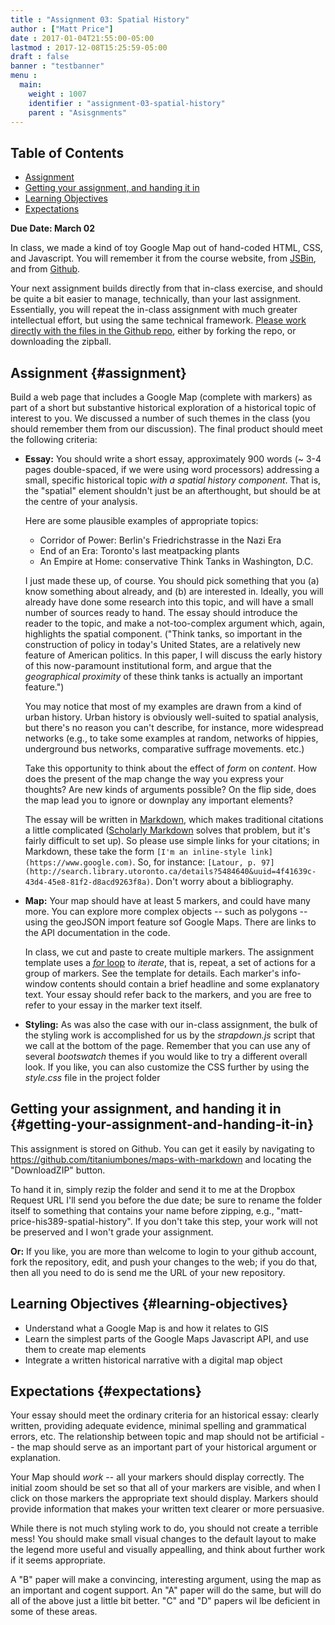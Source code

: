 ```yaml
---
title : "Assignment 03: Spatial History"
author : ["Matt Price"]
date : 2017-01-04T21:55:00-05:00
lastmod : 2017-12-08T15:25:59-05:00
draft : false
banner : "testbanner"
menu :
  main:
    weight : 1007
    identifier : "assignment-03-spatial-history"
    parent : "Asisgnments"
---
```


<div class="ox-hugo-toc toc">
<div></div>

## Table of Contents

- [Assignment](#assignment)
- [Getting your assignment, and handing it in](#getting-your-assignment-and-handing-it-in)
- [Learning Objectives](#learning-objectives)
- [Expectations](#expectations)
</div>
<!--endtoc-->

**Due Date: March 02**

In class, we made a kind of toy Google Map out of hand-coded HTML, CSS, and Javascript.  You will remember it from the course website, from [JSBin](http://jsbin.com/jusena/10/edit?html,js,output), and from [Github](https://github.com/titaniumbones/maps-with-markdown).

Your next assignment builds directly from that in-class exercise, and should be quite a bit easier to manage, technically, than your last assignment.  Essentially, you will repeat the in-class assignment with much greater intellectual effort, but using the same technical framework. [Please work directly with the files in the Github repo](https://github.com/titaniumbones/maps-with-markdown), either by forking the repo, or downloading the zipball.


## Assignment {#assignment}

Build a web page that includes a Google Map (complete with markers) as part of a short but substantive historical exploration of a historical topic of interest to you.  We discussed a number of such themes in the class (you should remember them from our discussion). The final product should meet the following criteria:

-   **Essay:** You should write a short essay, approximately 900 words (~ 3-4 pages double-spaced, if we were using word processors) addressing a small, specific historical topic _with a spatial history component_. That is, the "spatial" element shouldn't just be an afterthought, but should be at the centre of your analysis.

    Here are some plausible examples of appropriate topics:

    -   Corridor of Power: Berlin's Friedrichstrasse in the Nazi Era
    -   End of an Era: Toronto's last meatpacking plants
    -   An Empire at Home: conservative Think Tanks in Washington, D.C.

    I just made these up, of course. You should pick something that you (a) know something about already, and (b) are interested in. Ideally, you will already have done some research into this topic, and will have a small number of sources ready to hand. The essay should introduce the reader to the topic, and make a not-too-complex argument which, again, highlights the spatial component.  ("Think tanks, so important in the construction of policy in today's United States, are a relatively new feature of American politics. In this paper, I will discuss the early history of this now-paramount institutional form, and argue that the _geographical proximity_ of these think tanks is actually an important feature.")

    You may notice that most of my examples are drawn from a kind of urban history. Urban history is obviously well-suited to spatial analysis, but there's no reason you can't describe, for instance, more widespread networks (e.g., to take some examples at random, networks of hippies, underground bus networks, comparative suffrage movements. etc.)

    Take this opportunity to think about the effect of _form_ on _content_.  How does the present of the map change the way you express your thoughts? Are new kinds of arguments possible? On the flip side, does the map lead you to ignore or downplay any important elements?

    The essay will be written in [Markdown](http://markdowntutorial.com/lesson/1/), which makes traditional citations a little complicated ([Scholarly Markdown](http://scholdoc.scholarlymarkdown.com/) solves that problem, but it's fairly difficult to set up).  So please use simple links for your citations; in Markdown, these take the form `[I'm an inline-style link](https://www.google.com)`. So, for instance: `[Latour, p. 97](http://search.library.utoronto.ca/details?5484640&uuid=4f41639c-43d4-45e8-81f2-d8acd9263f8a)`.  Don't worry about a bibliography.

-   **Map:** Your map should have at least 5 markers, and could have many more.  You can explore more complex objects -- such as polygons -- using the geoJSON import feature sof Google Maps.  There are links to the API documentation in the code.

    In class, we cut and paste to create multiple markers. The assignment template uses a [_for_ loop](http://www.w3schools.com/js/js_loop_for.asp) to _iterate_, that is, repeat, a set of actions for a group of markers.  See the template for details.  Each marker's info-window contents should contain a brief headline and some explanatory text.  Your essay should refer back to the markers, and you are free to refer to your essay in the marker text itself.

-   **Styling:** As was also the case with our in-class assignment, the bulk of the styling work is accomplished for us by the _strapdown.js_ script that we call at the bottom of the page. Remember that you can use any of several _bootswatch_ themes if you would like to try a different overall look. If you like, you can also customize the CSS further by using  the _style.css_ file in the project folder


## Getting your assignment, and handing it in {#getting-your-assignment-and-handing-it-in}

This assignment is stored on Github. You can get it easily by navigating to <https://github.com/titaniumbones/maps-with-markdown> and locating the "DownloadZIP" button.

To hand it in, simply rezip the folder and send it to me at the Dropbox Request URL I'll send you before the due date; be sure to rename the folder itself to something that contains your name before zipping, e.g., "matt-price-his389-spatial-history". If you don't take this step, your work will not be preserved and I won't grade your assignment.

**Or:** If you like, you are more than welcome to login to your github account, fork the repository, edit, and push your changes to the web; if you do that, then all you need to do is send me the URL of your new repository.


## Learning Objectives {#learning-objectives}

-   Understand what a Google Map is and how it relates to GIS
-   Learn the simplest parts of the Google Maps Javascript API, and use them to create map elements
-   Integrate a written historical narrative with a digital map object


## Expectations {#expectations}

Your essay should meet the ordinary criteria for an historical essay: clearly written, providing adequate evidence, minimal spelling and grammatical errors, etc. The relationship between topic and map should not be artificial -- the map should serve as an important part of your historical argument or explanation.

Your Map should _work_ -- all your markers should display correctly. The initial zoom should be set so that all of your markers are visible, and when I click on those markers the appropriate text should display.  Markers should provide information that makes your written text clearer or more persuasive.

While there is not much styling work to do, you should not create a terrible mess! You should make small visual changes to the default layout to make the legend more useful and visually appealling, and think about further work if it seems appropriate.

A "B" paper will make a convincing, interesting argument, using the map as an important and cogent support.  An "A" paper will do the same, but will do all of the above just a little bit better. "C" and "D" papers wil lbe deficient in some of these areas.
